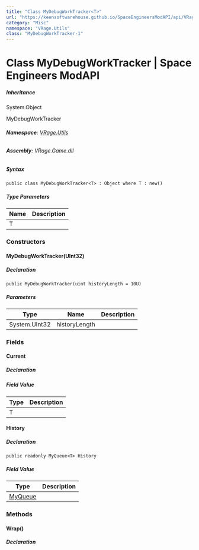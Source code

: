 ```yaml
---
title: "Class MyDebugWorkTracker<T>"
url: "https://keensoftwarehouse.github.io/SpaceEngineersModAPI/api/VRage.Utils.MyDebugWorkTracker-1.html"
category: "Misc"
namespace: "VRage.Utils"
class: "MyDebugWorkTracker-1"
---
```


# Class MyDebugWorkTracker<T> | Space Engineers ModAPI

##### Inheritance

System.Object

MyDebugWorkTracker<T>

###### **Namespace**: [VRage.Utils](https://keensoftwarehouse.github.io/SpaceEngineersModAPI/api/VRage.Utils.html)

###### **Assembly**: VRage.Game.dll

##### Syntax

```
public class MyDebugWorkTracker<T> : Object where T : new()
```

##### Type Parameters

| Name | Description |
| --- | --- |
| T   |     |

### Constructors

#### MyDebugWorkTracker(UInt32)

##### Declaration

```
public MyDebugWorkTracker(uint historyLength = 10U)
```

##### Parameters

| Type | Name | Description |
| --- | --- | --- |
| System.UInt32 | historyLength |     |

### Fields

#### Current

##### Declaration

##### Field Value

| Type | Description |
| --- | --- |
| T   |     |

#### History

##### Declaration

```
public readonly MyQueue<T> History
```

##### Field Value

| Type | Description |
| --- | --- |
| [MyQueue](https://keensoftwarehouse.github.io/SpaceEngineersModAPI/api/VRage.Collections.MyQueue-1.html)<T> |     |

### Methods

#### Wrap()

##### Declaration